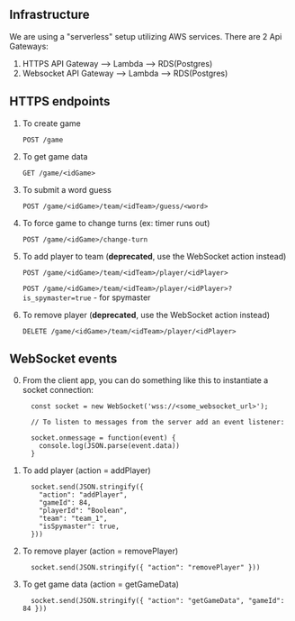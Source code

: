 ## Infrastructure

We are using a "serverless" setup utilizing AWS services. There are 2 Api Gateways:

1) HTTPS API Gateway --> Lambda --> RDS(Postgres)
2) Websocket API Gateway --> Lambda --> RDS(Postgres)

## HTTPS endpoints

  1. To create game
      
      `POST /game`
      
  2. To get game data
  
      `GET /game/<idGame>`
      
  3. To submit a word guess
  
      `POST /game/<idGame>/team/<idTeam>/guess/<word>`
  
  4. To force game to change turns (ex: timer runs out)

      `POST /game/<idGame>/change-turn`
      
  5. To add player to team (**deprecated**, use the WebSocket action instead)
  
      `POST /game/<idGame>/team/<idTeam>/player/<idPlayer>`
      
      `POST /game/<idGame>/team/<idTeam>/player/<idPlayer>?is_spymaster=true` - for spymaster
  
  6. To remove player (**deprecated**, use the WebSocket action instead)
  
      `DELETE /game/<idGame>/team/<idTeam>/player/<idPlayer>`
      

## WebSocket events

  0. From the client app, you can do something like this to instantiate a socket connection:
  
      ```
        const socket = new WebSocket('wss://<some_websocket_url>');
        
        // To listen to messages from the server add an event listener:
        
        socket.onmessage = function(event) {
          console.log(JSON.parse(event.data))
        }
      ```

  1. To add player (action = addPlayer)
      
      ```
        socket.send(JSON.stringify({
          "action": "addPlayer", 
          "gameId": 84,
          "playerId": "Boolean",
          "team": "team_1",
          "isSpymaster": true,
        }))  
      ```
  
  2. To remove player (action = removePlayer)
  
      ```
        socket.send(JSON.stringify({ "action": "removePlayer" }))  
      ```
      
  3. To get game data (action = getGameData)
  
      ```
        socket.send(JSON.stringify({ "action": "getGameData", "gameId": 84 }))  
      ```
